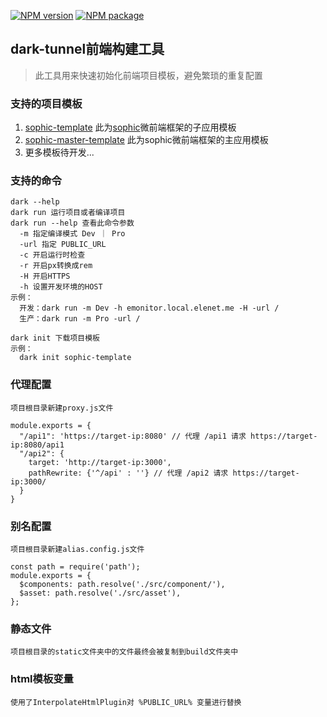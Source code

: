 [![NPM version](https://img.shields.io/npm/v/dark-tunnel.svg)](https://www.npmjs.com/package/dark-tunnel)
[![NPM package](https://img.shields.io/npm/dy/dark-tunnel.svg)](https://www.npmjs.com/package/dark-tunnel)

## dark-tunnel前端构建工具

> 此工具用来快速初始化前端项目模板，避免繁琐的重复配置

### 支持的项目模板

1. [sophic-template](https://www.npmjs.com/package/sophic-template) 此为[sophic](https://www.npmjs.com/package/sophic)微前端框架的子应用模板
2. [sophic-master-template](https://www.npmjs.com/package/sophic-master-template) 此为sophic微前端框架的主应用模板
3. 更多模板待开发...

### 支持的命令

```
dark --help
dark run 运行项目或者编译项目
dark run --help 查看此命令参数
  -m 指定编译模式 Dev ｜ Pro
  -url 指定 PUBLIC_URL
  -c 开启运行时检查
  -r 开启px转换成rem
  -H 开启HTTPS
  -h 设置开发环境的HOST
示例：
  开发：dark run -m Dev -h emonitor.local.elenet.me -H -url /
  生产：dark run -m Pro -url /

dark init 下载项目模板
示例：
  dark init sophic-template
```

### 代理配置

```
项目根目录新建proxy.js文件

module.exports = {
  "/api1": 'https://target-ip:8080' // 代理 /api1 请求 https://target-ip:8080/api1
  "/api2": {
    target: 'http://target-ip:3000',
    pathRewrite: {'^/api' : ''} // 代理 /api2 请求 https://target-ip:3000/
  }
}
```

### 别名配置

```
项目根目录新建alias.config.js文件

const path = require('path');
module.exports = {
  $components: path.resolve('./src/component/'),
  $asset: path.resolve('./src/asset'),
};
```

### 静态文件

```
项目根目录的static文件夹中的文件最终会被复制到build文件夹中
```

### html模板变量

```
使用了InterpolateHtmlPlugin对 %PUBLIC_URL% 变量进行替换
```
   